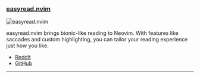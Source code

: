 <h3 id="easyread.nvim">
  <a href="#easyread.nvim">
    <span class="icon-text">
      <span class="icon">
        <i class="fa-solid fa-book"></i>
      </span>
    </span>
    <span>easyread.nvim</span>
  </a>
</h3>

![easyread.nvim](https://github.com/JellyApple102/easyread.nvim/blob/main/assets/easyread-demo.gif)

easyread.nvim brings bionic-like reading to Neovim.
With features like saccades and custom highlighting, you can tailor your reading experience just how you like.

- [Reddit](https://www.reddit.com/r/neovim/comments/11us5wt/easyreadnvim_bioniclike_reading_in_neovim/)
- [GitHub](https://github.com/JellyApple102/easyread.nvim)

---
